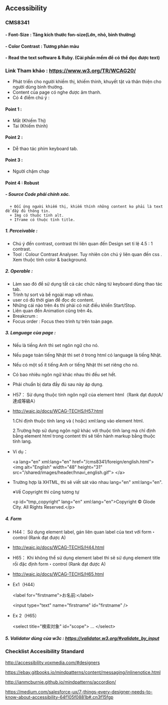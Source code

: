 ## Accessibility

### CMS8341
#### - Font-Size : Tăng kích thước fon-size(Lớn, nhỏ, bình thường)
#### - Color Contrast : Tương phản màu
#### - Read the text software & Ruby. (Cài phần mềm để có thể đọc được text)

### Link Tham khảo : https://www.w3.org/TR/WCAG20/

- Phát triển cho người khiếm thị, khiếm thính, khuyết tật và thân thiện cho người dùng bình thường. 
- Content của page có nghe được âm thanh.
- Có 4 điểm chú ý :

#### Point 1 :

   - Mắt (Khiếm Thị)
   - Tai (Khiếm thính)

#### Point 2 : 

   - Dễ thao tác phím keyboard tab.

#### Point 3 :

  - Người chậm chạp

#### Point 4 : Robust 

##### - Source Code phải chính xác.

      + Đối ứng người khiếm thị, khiếm thính những content ko phải là text để đầy đủ thông tin.
      + Img có thuộc tính alt.
      + Iframe có thuộc tính title.

##### 1. Perceivable : 

   - Chú ý đến contrast, contrast thì liên quan đến Design set tỉ lệ 4.5 : 1 contrast.
   - Tool : Colour Contrast Analyser. Tuy nhiên còn chú ý liên quan đến css . Xem thuộc tính color & background.

##### 2. Operable : 

   - Làm sao đó để sử dụng tất cả các chức năng từ keyboard dùng thao tác tab.
   - Trình tự sort và bề ngoài map với nhau.
   - user có đủ thời gian để đọc dc content.
   - Những cái nào trên 4s thì phải có nút điều khiển Start/Stop.
   - Liên quan đến Animation cũng trên 4s.
   - Breakcrum :
   - Focus order : Focus theo trình tự trên toàn page.

##### 3. Language của page :

   - Nếu là tiếng Anh thì set ngôn ngữ cho nó.
   - Nếu page toàn tiếng Nhật thì set ở trong html có language là tiếng Nhật.
   - Nếu có một số ít tiếng Anh or tiếng Nhật thì set riêng cho nó.
   - Có bao nhiêu ngôn ngữ khác nhau thì đều set hết.
   - Phải chuẩn bị data đầy đủ sau này áp dụng.

   - H57： Sử dụng thuộc tính ngôn ngữ của element html（Rank đạt đượcA/達成等級A）
   - http://waic.jp/docs/WCAG-TECHS/H57.html

     1.Chỉ định thuộc tính lang và ( hoặc) xml:lang vào element html.

     2.Trường hợp sử dụng ngôn ngữ khác với thuộc tính lang mà chỉ định bằng element html trong content thì sẽ tiến hành markup bằng thuộc tính lang.

   - Ví dụ：

     &lt;a lang="en" xml:lang="en" href="/cms8341/foreign/english.html"&gt;
        &lt;img alt="English" width="48" height="31" src="/shared/images/header/hnavi_english.gif"&gt;
     &lt;/a&gt;

   - Trường hợp là XHTML, thì sẽ viết sát vào nhau   lang="en" xml:lang="en".

     ※Về Copyright thì cũng tương tự 

     &lt;p id="tmp_copyright" lang="en" xml:lang="en"&gt;Copyright &copy; Glode City. All Rights Reserved.&lt;/p&gt;

##### 4. Form

   - H44： Sử dụng element label, gán liên quan label của text với form・control (Rank đạt được A)

   - http://waic.jp/docs/WCAG-TECHS/H44.html

   - H65： Khi không thể sử dụng element label thì sẽ sử dụng element title rồi đặc định form・control (Rank đạt được A)

   - http://waic.jp/docs/WCAG-TECHS/H65.html

   - Ex1（H44）

       &lt;label for="firstname">お名前:&lt;/label&gt; 

       &lt;input type="text" name="firstname" id="firstname" /&gt;

   - Ex 2（H65）

       &lt;select title="検索対象" id="scope"&gt;
          …
       &lt;/select&gt; 

##### 5. Validator dùng của w3c : https://validator.w3.org/#validate_by_input

### Checklist Accesibility Standard

  http://accessibility.voxmedia.com/#designers

  https://ebay.gitbooks.io/mindpatterns/content/messaging/inlinenotice.html

  http://ianmcburnie.github.io/mindpatterns/accordion/

  https://medium.com/salesforce-ux/7-things-every-designer-needs-to-know-about-accessibility-64f105f0881b#.cn3f15fgp

